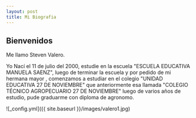 ```yaml
---
layout: post
title: Mi Biografia 
---
```


## Bienvenidos

Me llamo Steven Valero.

Yo Nací el 11 de julio del 2000, estudie en la escuela "ESCUELA EDUCATIVA MANUELA SAENZ", luego de terminar la escuela y por pedido de mi hermana mayor , comenzamos a estudiar en el colegio "UNIDAD EDUCATIVA 27 DE NOVIEMBRE" que anteriormente esa llamada "COLEGIO TÉCNICO AGROPECUARIO 27 DE NOVIEMBRE" luego de varios años de estudio, pude graduarme con diploma de agronomo.

![_config.yml]({{ site.baseurl }}/images/valero1.jpg)
